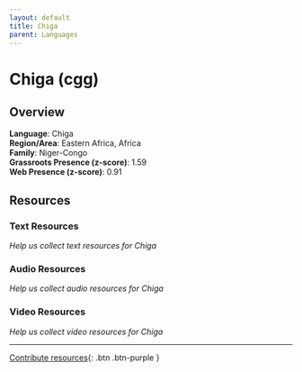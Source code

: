```yaml
---
layout: default
title: Chiga
parent: Languages
---
```


# Chiga (cgg)

## Overview

**Language**: Chiga  
**Region/Area**: Eastern Africa, Africa  
**Family**: Niger-Congo  
**Grassroots Presence (z-score)**: 1.59  
**Web Presence (z-score)**: 0.91  

## Resources

### Text Resources
*Help us collect text resources for Chiga*

### Audio Resources
*Help us collect audio resources for Chiga*

### Video Resources
*Help us collect video resources for Chiga*

---

[Contribute resources](https://forms.office.com/e/1SfLJx3u1r){: .btn .btn-purple }
